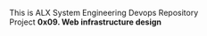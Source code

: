 This is ALX System Engineering Devops Repository <br />
Project **0x09. Web infrastructure design** <br />
